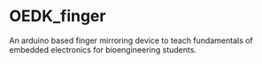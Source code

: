 # OEDK_finger
An arduino based finger mirroring device to teach fundamentals of embedded electronics for bioengineering students.
